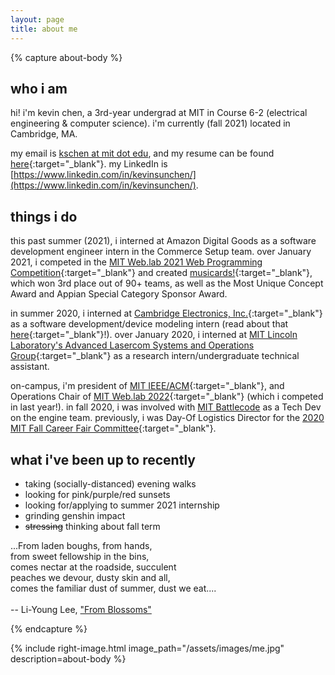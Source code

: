 ```yaml
---
layout: page
title: about me
---
```




{% capture about-body %}

who i am
--------

hi! i'm kevin chen, a 3rd-year undergrad at MIT in Course 6-2 (electrical engineering & computer science). i'm currently (fall 2021) located in Cambridge, MA.

my email is [kschen at mit dot edu](mailto:kschen@mit.edu), and my resume can be found [here](/resume/){:target="_blank"}. my LinkedIn is [https://www.linkedin.com/in/kevinsunchen/](https://www.linkedin.com/in/kevinsunchen/).

things i do
-----------

this past summer (2021), i interned at Amazon Digital Goods as a software development engineer intern in the Commerce Setup team. over January 2021, i competed in the [MIT Web.lab 2021 Web Programming Competition](https://weblab.mit.edu/winners/#:~:text=3rd%20Place-,musicards,-by%20Kevin%20Chen){:target="_blank"} and created [musicards!](https://musicards-mit.herokuapp.com/){:target="_blank"}, which won 3rd place out of 90+ teams, as well as the Most Unique Concept Award and Appian Special Category Sponsor Award.

in summer 2020, i interned at [Cambridge Electronics, Inc.](http://www.gantechnology.com/){:target="_blank"} as a software development/device modeling intern (read about that [here](/posts/2020-08-28-summer-internship/){:target="_blank"}!). over January 2020, i interned at [MIT Lincoln Laboratory's Advanced Lasercom Systems and Operations Group](https://www.ll.mit.edu/r-d/communication-systems/advanced-lasercom-systems-and-operations){:target="_blank"} as a research intern/undergraduate technical assistant.

on-campus, i'm president of [MIT IEEE/ACM](http://ieeeacm.mit.edu/){:target="_blank"}, and Operations Chair of [MIT Web.lab 2022](https://weblab.mit.edu/){:target="_blank"} (which i competed in last year!). in fall 2020, i was involved with [MIT Battlecode](https://battlecode.org/) as a Tech Dev on the engine team. previously, i was Day-Of Logistics Director for the [2020 MIT Fall Career Fair Committee](https://career-fair.mit.edu/){:target="_blank"}.


what i've been up to recently
-----------------------------

* taking (socially-distanced) evening walks
* looking for pink/purple/red sunsets
* looking for/applying to summer 2021 internship
* grinding genshin impact
* <del>stressing</del> thinking about fall term


<p class="message">
...From laden boughs, from hands,<br>
from sweet fellowship in the bins,<br>
comes nectar at the roadside, succulent<br>
peaches we devour, dusty skin and all,<br>
comes the familiar dust of summer, dust we eat....<br><br>
-- Li-Young Lee, <a href="https://www.poetryfoundation.org/poems/43012/from-blossoms" target="_blank">"From Blossoms"</a>
</p>
{% endcapture %}

{% include right-image.html image_path="/assets/images/me.jpg" description=about-body %}

